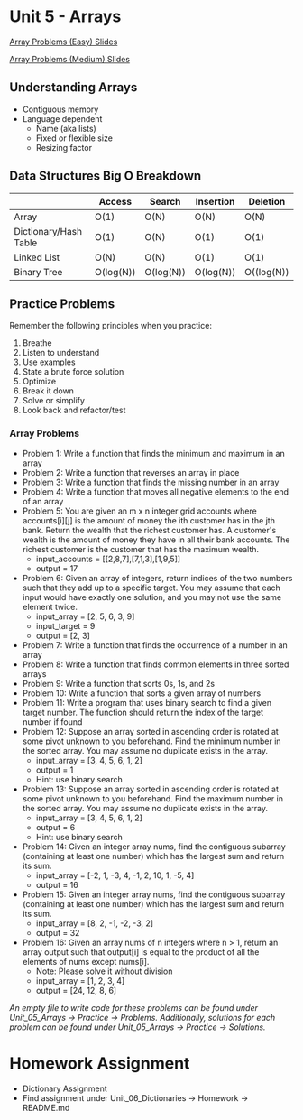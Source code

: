 # Unit 5 - Arrays

[Array Problems (Easy) Slides](https://docs.google.com/presentation/d/1PX6IedLeZXRy1QNNnM5vgS9TZzgURxpkFh1OCNCcS10/edit?usp=sharing)

[Array Problems (Medium) Slides](https://docs.google.com/presentation/d/1vWUZeqUQrarVPHtB2SFqsVy2yUVABQEwGlFCpygY79w/edit?usp=sharing)

## Understanding Arrays
- Contiguous memory
- Language dependent
    - Name (aka lists)
    - Fixed or flexible size
    - Resizing factor

## Data Structures Big O Breakdown

| | Access | Search | Insertion | Deletion |
| --- | --- | --- | --- | --- |
| Array | O(1) | O(N) | O(N) | O(N) |
| Dictionary/Hash Table | O(1) | O(N) | O(1) | O(1) |
| Linked List | O(N) | O(N) | O(1) | O(1) |
| Binary Tree | O(log(N)) | O(log(N)) | O(log(N)) | O((log(N)) |

## Practice Problems
Remember the following principles when you practice:
1. Breathe
2. Listen to understand
3. Use examples
4. State a brute force solution
5. Optimize
6. Break it down
7. Solve or simplify
8. Look back and refactor/test

### Array Problems
- Problem 1: Write a function that finds the minimum and maximum in an array 
- Problem 2: Write a function that reverses an array in place
- Problem 3: Write a function that finds the missing number in an array
- Problem 4: Write a function that moves all negative elements to the end of an array
- Problem 5: You are given an m x n integer grid accounts where accounts[i][j] is the amount of money the ith customer has in the jth bank. Return the wealth that the richest customer has. A customer's wealth is the amount of money they have in all their bank accounts. The richest customer is the customer that has the maximum wealth.
    - input_accounts = [[2,8,7],[7,1,3],[1,9,5]]
    - output = 17
- Problem 6: Given an array of integers, return indices of the two numbers such that they add up to a specific target. You may assume that each input would have exactly one solution, and you may not use the same element twice.
    - input_array = [2, 5, 6, 3, 9]
    - input_target = 9
    - output = [2, 3]
- Problem 7: Write a function that finds the occurrence of a number in an array
- Problem 8: Write a function that finds common elements in three sorted arrays
- Problem 9: Write a function that sorts 0s, 1s, and 2s
- Problem 10: Write a function that sorts a given array of numbers
- Problem 11: Write a program that uses binary search to find a given target number. The function should return the index of the target number if found
- Problem 12: Suppose an array sorted in ascending order is rotated at some pivot unknown to you beforehand. Find the minimum number in the sorted array. You may assume no duplicate exists in the array.
    - input_array = [3, 4, 5, 6, 1, 2]
    - output = 1
    - Hint: use binary search
- Problem 13: Suppose an array sorted in ascending order is rotated at some pivot unknown to you beforehand. Find the maximum number in the sorted array. You may assume no duplicate exists in the array.
    - input_array = [3, 4, 5, 6, 1, 2]
    - output = 6
    - Hint: use binary search
- Problem 14: Given an integer array nums, find the contiguous subarray (containing at least one number) which has the largest sum and return its sum.
    - input_array = [-2, 1, -3, 4, -1, 2, 10, 1, -5, 4]
    - output = 16
- Problem 15: Given an integer array nums, find the contiguous subarray (containing at least one number) which has the largest sum and return its sum.
    - input_array = [8, 2, -1, -2, -3, 2]
    - output = 32
- Problem 16: Given an array nums of n integers where n > 1, return an array output such that output[i] is equal to the product of all the elements of nums except nums[i].
    - Note: Please solve it without division
    - input_array = [1, 2, 3, 4]
    - output = [24, 12, 8, 6]

*An empty file to write code for these problems can be found under Unit_05_Arrays -> Practice -> Problems. Additionally, solutions for each problem can be found under Unit_05_Arrays -> Practice -> Solutions.*

# Homework Assignment
- Dictionary Assignment
- Find assignment under Unit_06_Dictionaries -> Homework -> README.md
